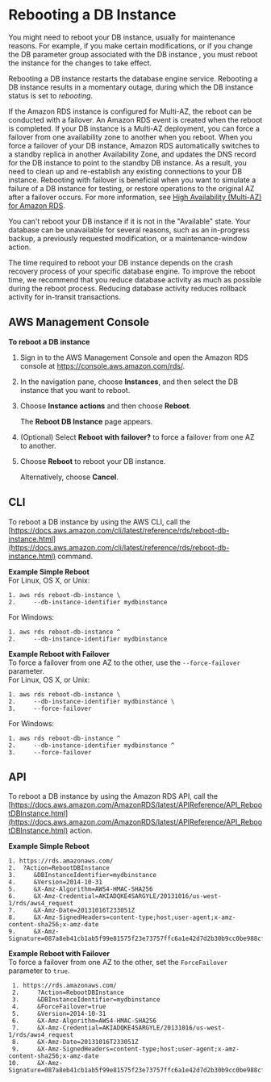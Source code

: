 # Rebooting a DB Instance<a name="USER_RebootInstance"></a>

You might need to reboot your DB instance, usually for maintenance reasons\. For example, if you make certain modifications, or if you change the DB parameter group associated with the DB instance , you must reboot the instance for the changes to take effect\. 

Rebooting a DB instance restarts the database engine service\. Rebooting a DB instance results in a momentary outage, during which the DB instance status is set to *rebooting*\. 

 If the Amazon RDS instance is configured for Multi\-AZ, the reboot can be conducted with a failover\. An Amazon RDS event is created when the reboot is completed\. If your DB instance is a Multi\-AZ deployment, you can force a failover from one availability zone to another when you reboot\. When you force a failover of your DB instance, Amazon RDS automatically switches to a standby replica in another Availability Zone, and updates the DNS record for the DB instance to point to the standby DB instance\. As a result, you need to clean up and re\-establish any existing connections to your DB instance\. Rebooting with failover is beneficial when you want to simulate a failure of a DB instance for testing, or restore operations to the original AZ after a failover occurs\. For more information, see [High Availability \(Multi\-AZ\) for Amazon RDS](Concepts.MultiAZ.md)\. 

You can't reboot your DB instance if it is not in the "Available" state\. Your database can be unavailable for several reasons, such as an in\-progress backup, a previously requested modification, or a maintenance\-window action\. 

The time required to reboot your DB instance depends on the crash recovery process of your specific database engine\. To improve the reboot time, we recommend that you reduce database activity as much as possible during the reboot process\. Reducing database activity reduces rollback activity for in\-transit transactions\. 

## AWS Management Console<a name="USER_RebootInstance.Console"></a>

**To reboot a DB instance**

1. Sign in to the AWS Management Console and open the Amazon RDS console at [https://console\.aws\.amazon\.com/rds/](https://console.aws.amazon.com/rds/)\.

1. In the navigation pane, choose **Instances**, and then select the DB instance that you want to reboot\. 

1. Choose **Instance actions** and then choose **Reboot**\. 

   The **Reboot DB Instance** page appears\.

1. \(Optional\) Select **Reboot with failover?** to force a failover from one AZ to another\. 

1. Choose **Reboot** to reboot your DB instance\. 

   Alternatively, choose **Cancel**\. 

## CLI<a name="USER_RebootInstance.CLI"></a>

To reboot a DB instance by using the AWS CLI, call the [https://docs.aws.amazon.com/cli/latest/reference/rds/reboot-db-instance.html](https://docs.aws.amazon.com/cli/latest/reference/rds/reboot-db-instance.html) command\. 

**Example Simple Reboot**  
For Linux, OS X, or Unix:  

```
1. aws rds reboot-db-instance \
2.     --db-instance-identifier mydbinstance
```
For Windows:  

```
1. aws rds reboot-db-instance ^
2.     --db-instance-identifier mydbinstance
```

**Example Reboot with Failover**  
To force a failover from one AZ to the other, use the `--force-failover` parameter\.   
For Linux, OS X, or Unix:  

```
1. aws rds reboot-db-instance \
2.     --db-instance-identifier mydbinstance \
3.     --force-failover
```
For Windows:  

```
1. aws rds reboot-db-instance ^
2.     --db-instance-identifier mydbinstance ^
3.     --force-failover
```

## API<a name="USER_RebootInstance.API"></a>

To reboot a DB instance by using the Amazon RDS API, call the [https://docs.aws.amazon.com/AmazonRDS/latest/APIReference/API_RebootDBInstance.html](https://docs.aws.amazon.com/AmazonRDS/latest/APIReference/API_RebootDBInstance.html) action\. 

**Example Simple Reboot**  

```
1. https://rds.amazonaws.com/
2. 	?Action=RebootDBInstance
3.     &DBInstanceIdentifier=mydbinstance
4.     &Version=2014-10-31						
5.     &X-Amz-Algorithm=AWS4-HMAC-SHA256
6.     &X-Amz-Credential=AKIADQKE4SARGYLE/20131016/us-west-1/rds/aws4_request
7.     &X-Amz-Date=20131016T233051Z
8.     &X-Amz-SignedHeaders=content-type;host;user-agent;x-amz-content-sha256;x-amz-date
9.     &X-Amz-Signature=087a8eb41cb1ab5f99e81575f23e73757ffc6a1e42d7d2b30b9cc0be988cff97
```

**Example Reboot with Failover**  
To force a failover from one AZ to the other, set the `ForceFailover` parameter to `true`\.   

```
 1. https://rds.amazonaws.com/
 2.     ?Action=RebootDBInstance
 3.     &DBInstanceIdentifier=mydbinstance
 4.     &ForceFailover=true
 5.     &Version=2014-10-31						
 6.     &X-Amz-Algorithm=AWS4-HMAC-SHA256
 7.     &X-Amz-Credential=AKIADQKE4SARGYLE/20131016/us-west-1/rds/aws4_request
 8.     &X-Amz-Date=20131016T233051Z
 9.     &X-Amz-SignedHeaders=content-type;host;user-agent;x-amz-content-sha256;x-amz-date
10.     &X-Amz-Signature=087a8eb41cb1ab5f99e81575f23e73757ffc6a1e42d7d2b30b9cc0be988cff97
```